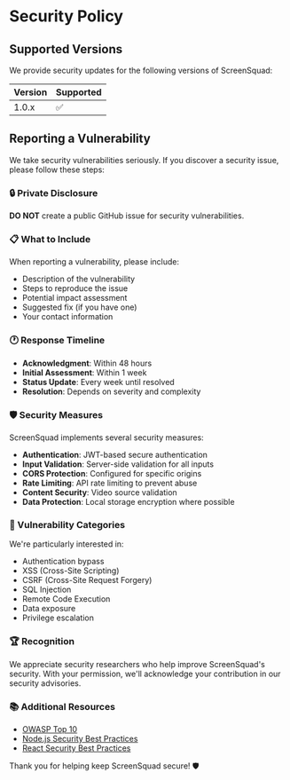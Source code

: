 # Security Policy

## Supported Versions

We provide security updates for the following versions of ScreenSquad:

| Version | Supported          |
| ------- | ------------------ |
| 1.0.x   | :white_check_mark: |

## Reporting a Vulnerability

We take security vulnerabilities seriously. If you discover a security issue, please follow these steps:

### 🔒 Private Disclosure

**DO NOT** create a public GitHub issue for security vulnerabilities.


### 📋 What to Include

When reporting a vulnerability, please include:

- Description of the vulnerability
- Steps to reproduce the issue
- Potential impact assessment
- Suggested fix (if you have one)
- Your contact information

### 🕐 Response Timeline

- **Acknowledgment**: Within 48 hours
- **Initial Assessment**: Within 1 week
- **Status Update**: Every week until resolved
- **Resolution**: Depends on severity and complexity

### 🛡️ Security Measures

ScreenSquad implements several security measures:

- **Authentication**: JWT-based secure authentication
- **Input Validation**: Server-side validation for all inputs
- **CORS Protection**: Configured for specific origins
- **Rate Limiting**: API rate limiting to prevent abuse
- **Content Security**: Video source validation
- **Data Protection**: Local storage encryption where possible

### 🚨 Vulnerability Categories

We're particularly interested in:

- Authentication bypass
- XSS (Cross-Site Scripting)
- CSRF (Cross-Site Request Forgery)
- SQL Injection
- Remote Code Execution
- Data exposure
- Privilege escalation

### 🏆 Recognition

We appreciate security researchers who help improve ScreenSquad's security. With your permission, we'll acknowledge your contribution in our security advisories.

### 📚 Additional Resources

- [OWASP Top 10](https://owasp.org/www-project-top-ten/)
- [Node.js Security Best Practices](https://nodejs.org/en/docs/guides/security/)
- [React Security Best Practices](https://snyk.io/blog/10-react-security-best-practices/)

Thank you for helping keep ScreenSquad secure! 🛡️
